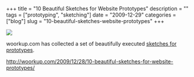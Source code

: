 +++
title = "10 Beautiful Sketches for Website Prototypes"
description = ""
tags = ["prototyping", "sketching"]
date = "2009-12-29"
categories = ["blog"]
slug = "10-beautiful-sketches-website-prototypes"
+++



  <div class="notebook-screenshot"><a href="http://woorkup.com/2009/12/28/10-beautiful-sketches-for-website-prototypes/"><img src="http://media.konigi.com/bluga/wt4b3a507a51dac_large.jpg"/></a></div><p>woorkup.com has collected a set of beautifully executed <a href="http://woorkup.com/2009/12/28/10-beautiful-sketches-for-website-prototypes/">sketches for prototypes</a>.</p>

    
  <a href="http://woorkup.com/2009/12/28/10-beautiful-sketches-for-website-prototypes/">http://woorkup.com/2009/12/28/10-beautiful-sketches-for-website-prototypes/</a>
